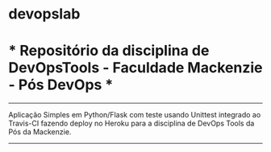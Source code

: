 # devopslab
# * Repositório da disciplina de DevOpsTools - Faculdade Mackenzie  - Pós DevOps * 


---
Aplicação Simples em  Python/Flask com teste usando Unittest integrado ao Travis-CI fazendo deploy no Heroku para a disciplina de DevOps Tools  da Pós da Mackenzie.

---
